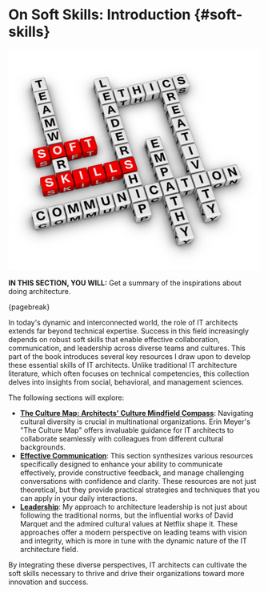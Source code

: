 

# On Soft Skills: Introduction {#soft-skills}

![image by istock](assets/images/iStock-1201288484.jpg)

**IN THIS SECTION, YOU WILL:**  Get a summary of the inspirations about doing architecture.

{pagebreak}

In today's dynamic and interconnected world, the role of IT architects extends far beyond technical expertise. Success in this field increasingly depends on robust soft skills that enable effective collaboration, communication, and leadership across diverse teams and cultures. This part of the book introduces several key resources I draw upon to develop these essential skills of IT architects. Unlike traditional IT architecture literature, which often focuses on technical competencies, this collection delves into insights from social, behavioral, and management sciences.

The following sections will explore:
* **[The Culture Map: Architects' Culture Mindfield Compass](#culture-map)**: Navigating cultural diversity is crucial in multinational organizations. Erin Meyer's "The Culture Map" offers invaluable guidance for IT architects to collaborate seamlessly with colleagues from different cultural backgrounds.
* **[Effective Communication](communication)**: This section synthesizes various resources specifically designed to enhance your ability to communicate effectively, provide constructive feedback, and manage challenging conversations with confidence and clarity. These resources are not just theoretical, but they provide practical strategies and techniques that you can apply in your daily interactions.
* **[Leadership](#leadership)**: My approach to architecture leadership is not just about following the traditional norms, but the influential works of David Marquet and the admired cultural values at Netflix shape it. These approaches offer a modern perspective on leading teams with vision and integrity, which is more in tune with the dynamic nature of the IT architecture field. 

By integrating these diverse perspectives, IT architects can cultivate the soft skills necessary to thrive and drive their organizations toward more innovation and success.
